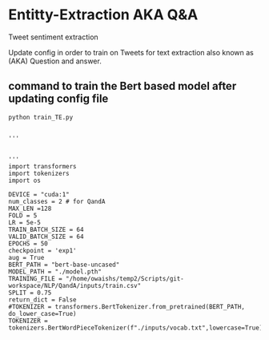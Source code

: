 # Entitty-Extraction AKA Q&A
Tweet sentiment extraction

Update config in order to train on Tweets for text extraction also known as (AKA) Question and answer.


## command to train the Bert based model after updating config file
```python train_TE.py```

```

'''


'''
import transformers
import tokenizers
import os

DEVICE = "cuda:1"
num_classes = 2 # for QandA
MAX_LEN =128
FOLD = 5
LR = 5e-5
TRAIN_BATCH_SIZE = 64
VALID_BATCH_SIZE = 64
EPOCHS = 50
checkpoint = 'exp1'
aug = True
BERT_PATH = "bert-base-uncased"
MODEL_PATH = "./model.pth"
TRAINING_FILE = "/home/owaishs/temp2/Scripts/git-workspace/NLP/QandA/inputs/train.csv"
SPLIT = 0.75
return_dict = False
#TOKENIZER = transformers.BertTokenizer.from_pretrained(BERT_PATH, do_lower_case=True)
TOKENIZER = tokenizers.BertWordPieceTokenizer(f"./inputs/vocab.txt",lowercase=True)


```
